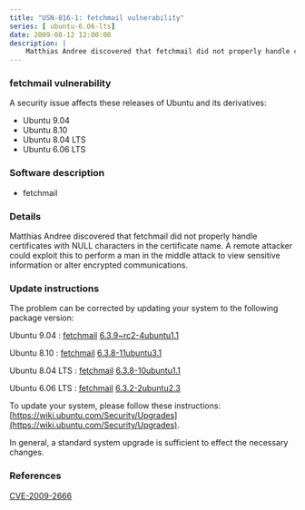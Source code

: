 ```yaml
---
title: "USN-816-1: fetchmail vulnerability"
series: [ ubuntu-6.06-lts]
date: 2009-08-12 12:00:00
description: |
    Matthias Andree discovered that fetchmail did not properly handle certificates with NULL characters in the certificate name. A remote attacker could exploit this to perform a man in the middle attack to view sensitive information or alter encrypted communications. 
--- 
```

 
 


### fetchmail vulnerability

A security issue affects these releases of Ubuntu and its derivatives:

* Ubuntu 9.04
* Ubuntu 8.10
* Ubuntu 8.04 LTS
* Ubuntu 6.06 LTS

### Software description

* fetchmail 

### Details

Matthias Andree discovered that fetchmail did not properly handle certificates with NULL characters in the certificate name. A remote attacker could exploit this to perform a man in the middle attack to view sensitive information or alter encrypted communications. 

### Update instructions

The problem can be corrected by updating your system to the following package version:

Ubuntu 9.04
 : [fetchmail](https://launchpad.net/ubuntu/+source/fetchmail) <span> [6.3.9~rc2-4ubuntu1.1](https://launchpad.net/ubuntu/+source/fetchmail/6.3.9~rc2-4ubuntu1.1) </span> 

Ubuntu 8.10
 : [fetchmail](https://launchpad.net/ubuntu/+source/fetchmail) <span> [6.3.8-11ubuntu3.1](https://launchpad.net/ubuntu/+source/fetchmail/6.3.8-11ubuntu3.1) </span> 

Ubuntu 8.04 LTS
 : [fetchmail](https://launchpad.net/ubuntu/+source/fetchmail) <span> [6.3.8-10ubuntu1.1](https://launchpad.net/ubuntu/+source/fetchmail/6.3.8-10ubuntu1.1) </span> 

Ubuntu 6.06 LTS
 : [fetchmail](https://launchpad.net/ubuntu/+source/fetchmail) <span> [6.3.2-2ubuntu2.3](https://launchpad.net/ubuntu/+source/fetchmail/6.3.2-2ubuntu2.3) </span> 

To update your system, please follow these instructions: [https://wiki.ubuntu.com/Security/Upgrades](https://wiki.ubuntu.com/Security/Upgrades).

In general, a standard system upgrade is sufficient to effect the necessary changes. 

### References

 
 [CVE-2009-2666](http://people.ubuntu.com/~ubuntu-security/cve/CVE-2009-2666)
 

